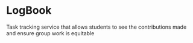 # LogBook
Task tracking service that allows students to see the contributions made and ensure group work is equitable

